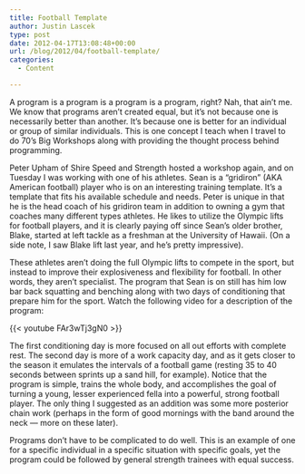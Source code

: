 ```yaml
---
title: Football Template
author: Justin Lascek
type: post
date: 2012-04-17T13:08:48+00:00
url: /blog/2012/04/football-template/
categories:
  - Content

---
```

A program is a program is a program is a program, right? Nah, that ain&#8217;t me. We know that programs aren&#8217;t created equal, but it&#8217;s not because one is necessarily better than another. It&#8217;s because one is better for an individual or group of similar individuals. This is one concept I teach when I travel to do 70&#8217;s Big Workshops along with providing the thought process behind programming.
  

  
Peter Upham of Shire Speed and Strength hosted a workshop again, and on Tuesday I was working with one of his athletes. Sean is a &#8220;gridiron&#8221; (AKA American football) player who is on an interesting training template. It&#8217;s a template that fits his available schedule and needs. Peter is unique in that he is the head coach of his gridiron team in addition to owning a gym that coaches many different types athletes. He likes to utilize the Olympic lifts for football players, and it is clearly paying off since Sean&#8217;s older brother, Blake, started at left tackle as a freshman at the University of Hawaii. (On a side note, I saw Blake lift last year, and he&#8217;s pretty impressive).
  

  
These athletes aren&#8217;t doing the full Olympic lifts to compete in the sport, but instead to improve their explosiveness and flexibility for football. In other words, they aren&#8217;t specialist. The program that Sean is on still has him low bar back squatting and benching along with two days of conditioning that prepare him for the sport. Watch the following video for a description of the program:
  

  
{{< youtube FAr3wTj3gN0 >}}
  

  
The first conditioning day is more focused on all out efforts with complete rest. The second day is more of a work capacity day, and as it gets closer to the season it emulates the intervals of a football game (resting 35 to 40 seconds between sprints up a sand hill, for example). Notice that the program is simple, trains the whole body, and accomplishes the goal of turning a young, lesser experienced fella into a powerful, strong football player. The only thing I suggested as an addition was some more posterior chain work (perhaps in the form of good mornings with the band around the neck &#8212; more on these later).
  

  
Programs don&#8217;t have to be complicated to do well. This is an example of one for a specific individual in a specific situation with specific goals, yet the program could be followed by general strength trainees with equal success.
